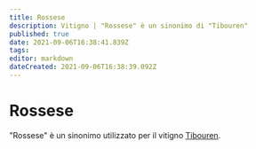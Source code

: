 ```yaml
---
title: Rossese
description: Vitigno | "Rossese" è un sinonimo di "Tibouren"
published: true
date: 2021-09-06T16:38:41.839Z
tags: 
editor: markdown
dateCreated: 2021-09-06T16:38:39.092Z
---
```


# Rossese
"Rossese" è un sinonimo utilizzato per il vitigno [Tibouren](/vitigni/Francia/tibouren).